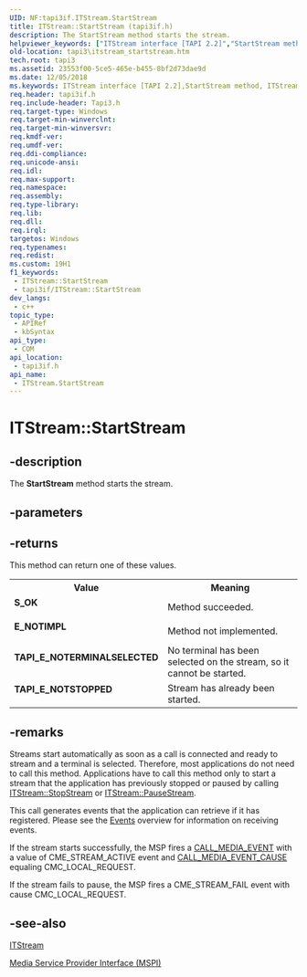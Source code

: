 ```yaml
---
UID: NF:tapi3if.ITStream.StartStream
title: ITStream::StartStream (tapi3if.h)
description: The StartStream method starts the stream.
helpviewer_keywords: ["ITStream interface [TAPI 2.2]","StartStream method","ITStream.StartStream","ITStream::StartStream","StartStream","StartStream method [TAPI 2.2]","StartStream method [TAPI 2.2]","ITStream interface","_tapi3_itstream_startstream","tapi3.itstream_startstream","tapi3if/ITStream::StartStream"]
old-location: tapi3\itstream_startstream.htm
tech.root: tapi3
ms.assetid: 23553f00-5ce5-465e-b455-8bf2d73dae9d
ms.date: 12/05/2018
ms.keywords: ITStream interface [TAPI 2.2],StartStream method, ITStream.StartStream, ITStream::StartStream, StartStream, StartStream method [TAPI 2.2], StartStream method [TAPI 2.2],ITStream interface, _tapi3_itstream_startstream, tapi3.itstream_startstream, tapi3if/ITStream::StartStream
req.header: tapi3if.h
req.include-header: Tapi3.h
req.target-type: Windows
req.target-min-winverclnt: 
req.target-min-winversvr: 
req.kmdf-ver: 
req.umdf-ver: 
req.ddi-compliance: 
req.unicode-ansi: 
req.idl: 
req.max-support: 
req.namespace: 
req.assembly: 
req.type-library: 
req.lib: 
req.dll: 
req.irql: 
targetos: Windows
req.typenames: 
req.redist: 
ms.custom: 19H1
f1_keywords:
 - ITStream::StartStream
 - tapi3if/ITStream::StartStream
dev_langs:
 - c++
topic_type:
 - APIRef
 - kbSyntax
api_type:
 - COM
api_location:
 - tapi3if.h
api_name:
 - ITStream.StartStream
---
```


# ITStream::StartStream


## -description

The 
<b>StartStream</b> method starts the stream.

## -parameters

## -returns

This method can return one of these values.

<table>
<tr>
<th>Value</th>
<th>Meaning</th>
</tr>
<tr>
<td width="40%">
<dl>
<dt><b>S_OK</b></dt>
</dl>
</td>
<td width="60%">
Method succeeded.

</td>
</tr>
<tr>
<td width="40%">
<dl>
<dt><b>E_NOTIMPL</b></dt>
</dl>
</td>
<td width="60%">
Method not implemented.

</td>
</tr>
<tr>
<td width="40%">
<dl>
<dt><b>TAPI_E_NOTERMINALSELECTED</b></dt>
</dl>
</td>
<td width="60%">
No terminal has been selected on the stream, so it cannot be started.

</td>
</tr>
<tr>
<td width="40%">
<dl>
<dt><b>TAPI_E_NOTSTOPPED</b></dt>
</dl>
</td>
<td width="60%">
Stream has already been started.

</td>
</tr>
</table>

## -remarks

Streams start automatically as soon as a call is connected and ready to stream and a terminal is selected. Therefore, most applications do not need to call this method. Applications have to call this method only to start a stream that the application has previously stopped or paused by calling 
<a href="https://docs.microsoft.com/windows/desktop/api/tapi3if/nf-tapi3if-itstream-stopstream">ITStream::StopStream</a> or 
<a href="https://docs.microsoft.com/windows/desktop/api/tapi3if/nf-tapi3if-itstream-pausestream">ITStream::PauseStream</a>.

This call generates events that the application can retrieve if it has registered. Please see the 
<a href="https://docs.microsoft.com/windows/desktop/Tapi/events">Events</a> overview for information on receiving events.

If the stream starts successfully, the MSP fires a 
<a href="https://docs.microsoft.com/windows/desktop/api/tapi3if/ne-tapi3if-call_media_event">CALL_MEDIA_EVENT</a> with a value of CME_STREAM_ACTIVE event and 
<a href="https://docs.microsoft.com/windows/desktop/api/tapi3if/ne-tapi3if-call_media_event_cause">CALL_MEDIA_EVENT_CAUSE</a> equaling CMC_LOCAL_REQUEST.

If the stream fails to pause, the MSP fires a CME_STREAM_FAIL event with cause CMC_LOCAL_REQUEST.

## -see-also

<a href="https://docs.microsoft.com/windows/desktop/api/tapi3if/nn-tapi3if-itstream">ITStream</a>



<a href="https://docs.microsoft.com/windows/desktop/Tapi/media-service-provider-interface-mspi-">Media Service Provider Interface (MSPI)</a>

